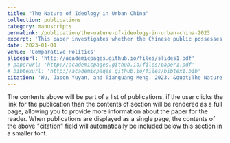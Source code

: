 ```yaml
---
title: "The Nature of Ideology in Urban China"
collection: publications
category: manuscripts
permalink: /publication/the-nature-of-ideology-in-urban-china-2023
excerpt: 'This paper investigates whether the Chinese public possesses structured political preferences, or ideology. We show that ideology in China is organized around a state-market economic dimension and an authoritarian-democratic political dimension. The most politically informed individuals are the least likely to constrain their ideological preferences to one dimension, which we argue is a product of the Party’s propaganda efforts. We find that younger and better-educated individuals are the most likely to favor free markets, and that while members of the Communist Party no longer possess any sort of distinct economic preferences, they are markedly more authoritarian. We conclude that the diffuse character of the Chinese public’s preferences provides the Party with an opportunity to divide and rule.'
date: 2023-01-01
venue: 'Comparative Politics'
slidesurl: 'http://academicpages.github.io/files/slides1.pdf'
# paperurl: 'http://academicpages.github.io/files/paper1.pdf'
# bibtexurl: 'http://academicpages.github.io/files/bibtex1.bib'
citation: 'Wu, Jason Yuyan, and Tianguang Meng. 2023. &quot;The Nature of Ideology in Urban China.&quot; <i>Comparative Politics</i>. 55 (3): 473-495.'
---
```

The contents above will be part of a list of publications, if the user clicks the link for the publication than the contents of section will be rendered as a full page, allowing you to provide more information about the paper for the reader. When publications are displayed as a single page, the contents of the above "citation" field will automatically be included below this section in a smaller font.
